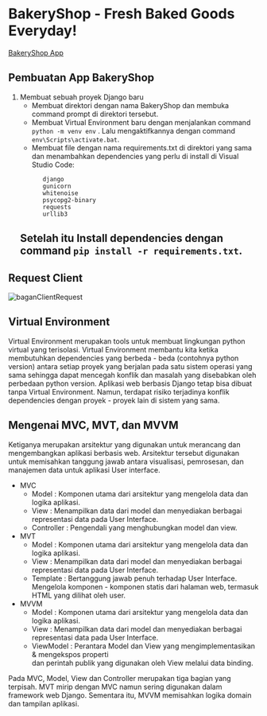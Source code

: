 # BakeryShop - Fresh Baked Goods Everyday!
[BakeryShop App](https://bakeryshop.adaptable.app/main/)

## Pembuatan App BakeryShop
1. Membuat sebuah proyek Django baru
   - Membuat direktori dengan nama BakeryShop dan membuka command prompt di direktori 
     tersebut.
   - Membuat Virtual Environment baru dengan menjalankan command  
     ``` python -m venv env ``` . Lalu mengaktifkannya dengan command
     ```env\Scripts\activate.bat```.
   - Membuat file dengan nama requirements.txt di direktori yang sama dan menambahkan dependencies yang perlu di install di Visual Studio Code:
     ```
        django
        gunicorn
        whitenoise
        psycopg2-binary
        requests
        urllib3
     ```
    Setelah itu Install dependencies dengan command ```pip install -r requirements.txt```. 
   - 
     

## Request Client 
![baganClientRequest](https://github.com/hotchlck/BakeryShop/assets/126342746/c746edbf-7baa-4e7b-8b7f-8ceb6b1eeb5d)

## Virtual Environment
Virtual Environment merupakan tools untuk membuat lingkungan python virtual yang terisolasi. 
Virtual Environment membantu kita ketika membutuhkan dependencies yang berbeda - beda (contohnya python version) antara setiap proyek yang berjalan pada satu sistem operasi yang sama sehingga dapat mencegah konflik dan masalah yang disebabkan oleh perbedaan python version.
Aplikasi web berbasis Django tetap bisa dibuat tanpa Virtual Environment. 
Namun, terdapat risiko terjadinya konflik dependencies dengan proyek - proyek lain di sistem yang sama. 

## Mengenai MVC, MVT, dan MVVM
Ketiganya merupakan arsitektur yang digunakan untuk merancang dan mengembangkan aplikasi berbasis web. Arsitektur tersebut digunakan untuk memisahkan tanggung jawab antara visualisasi, pemrosesan, dan manajemen data untuk aplikasi User interface. 
- MVC
  - Model : Komponen utama dari arsitektur yang mengelola data dan logika aplikasi.
  - View  : Menampilkan data dari model dan menyediakan berbagai representasi data pada 
            User Interface.
  - Controller : Pengendali yang menghubungkan model dan view. 
- MVT
  - Model : Komponen utama dari arsitektur yang mengelola data dan logika aplikasi.
  - View  : Menampilkan data dari model dan menyediakan berbagai representasi data pada 
            User Interface.
  - Template : Bertanggung jawab penuh terhadap User Interface. Mengelola komponen - komponen statis dari halaman web,
               termasuk HTML yang dilihat oleh user.
- MVVM
  - Model : Komponen utama dari arsitektur yang mengelola data dan logika aplikasi.
  - View  : Menampilkan data dari model dan menyediakan berbagai representasi data pada 
            User Interface.
  - ViewModel : Perantara Model dan View yang mengimplementasikan & mengekspos properti   
                dan perintah publik yang digunakan oleh View melalui data binding.

Pada MVC, Model, View dan Controller merupakan tiga bagian yang terpisah. MVT mirip dengan MVC namun sering digunakan dalam framework web Django. Sementara itu, MVVM memisahkan logika domain dan tampilan aplikasi. 

